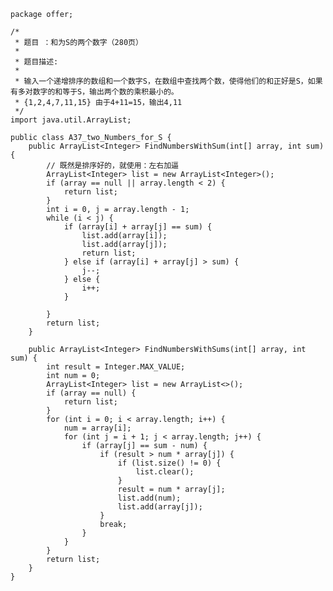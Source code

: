 	package offer;
	
	/*
	 * 题目 ：和为S的两个数字（280页）
	 * 
	 * 题目描述:
	 * 
	 * 输入一个递增排序的数组和一个数字S，在数组中查找两个数，使得他们的和正好是S，如果有多对数字的和等于S，输出两个数的乘积最小的。
	 * {1,2,4,7,11,15} 由于4+11=15，输出4,11
	 */
	import java.util.ArrayList;
	
	public class A37_two_Numbers_for_S {
		public ArrayList<Integer> FindNumbersWithSum(int[] array, int sum) {
			// 既然是排序好的，就使用：左右加逼
			ArrayList<Integer> list = new ArrayList<Integer>();
			if (array == null || array.length < 2) {
				return list;
			}
			int i = 0, j = array.length - 1;
			while (i < j) {
				if (array[i] + array[j] == sum) {
					list.add(array[i]);
					list.add(array[j]);
					return list;
				} else if (array[i] + array[j] > sum) {
					j--;
				} else {
					i++;
				}
	
			}
			return list;
		}
	
		public ArrayList<Integer> FindNumbersWithSums(int[] array, int sum) {
			int result = Integer.MAX_VALUE;
			int num = 0;
			ArrayList<Integer> list = new ArrayList<>();
			if (array == null) {
				return list;
			}
			for (int i = 0; i < array.length; i++) {
				num = array[i];
				for (int j = i + 1; j < array.length; j++) {
					if (array[j] == sum - num) {
						if (result > num * array[j]) {
							if (list.size() != 0) {
								list.clear();
							}
							result = num * array[j];
							list.add(num);
							list.add(array[j]);
						}
						break;
					}
				}
			}
			return list;
		}
	}
